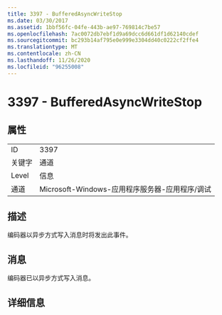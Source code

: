 ```yaml
---
title: 3397 - BufferedAsyncWriteStop
ms.date: 03/30/2017
ms.assetid: 1bbf56fc-04fe-443b-ae97-769814c7be57
ms.openlocfilehash: 7ac0072db7ebf1d9a69dcc6d661df1d62140cdef
ms.sourcegitcommit: bc293b14af795e0e999e3304dd40c0222cf2ffe4
ms.translationtype: MT
ms.contentlocale: zh-CN
ms.lasthandoff: 11/26/2020
ms.locfileid: "96255008"
---
```

# <a name="3397---bufferedasyncwritestop"></a>3397 - BufferedAsyncWriteStop

## <a name="properties"></a>属性  
  
|||  
|-|-|  
|ID|3397|  
|关键字|通道|  
|Level|信息|  
|通道|Microsoft-Windows-应用程序服务器-应用程序/调试|  
  
## <a name="description"></a>描述  

 编码器以异步方式写入消息时将发出此事件。  
  
## <a name="message"></a>消息  

 编码器已以异步方式写入消息。  
  
## <a name="details"></a>详细信息
